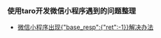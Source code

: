 ### 使用taro开发微信小程序遇到的问题整理

* [微信小程序<web-view>出现{"base_resp":{"ret":-1}}解决办法](http://www.cnblogs.com/gxsyj/p/9280816.html)

